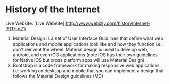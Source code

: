 # History of the Internet
Live Website: [Live Website](http://www.webizly.com/historyInternet-IS117sp21/

1.  Material Design is a set of User Interface Guidlines that define what web applications and mobile applications look like and how they function i.e. don't reinvent the wheel.  Material design is used to develop web, android, and even iOS applications (note IOS has their own guidelines for Native iOS but cross platform apps will use Material Design).
2.  Bootstrap is a code framework for making responsive web appications i.e. working on desktop and mobile that you can implement a design that follows the Material Design guidelines (MD)
